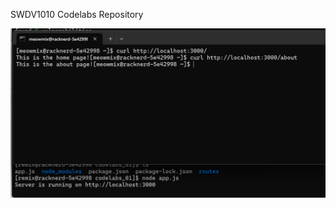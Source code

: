 SWDV1010 Codelabs Repository 

<img src="https://github.com/geraldcalotes/swdv1010_codelabs/blob/main/codelabs_01/img/run_on_linux.png">
